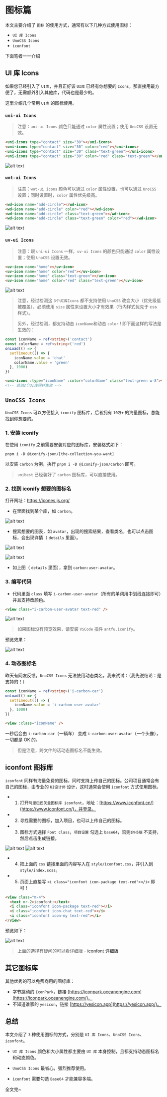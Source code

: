 # 图标篇

本文主要介绍了 `图标` 的使用方式，通常有以下几种方式使用图标：

- `UI 库 Icons`
- `UnoCSS Icons`
- `iconfont`

下面笔者一一介绍

## UI 库 Icons

如果您已经引入了 `UI库`，并且正好该 `UI库` 已经有你想要的 `Icons`，那直接用最方便了，无需额外引入其他库，代码也是最少的。

这里介绍几个常用 `UI库` 的图标使用。

### `uni-ui Icons`

> 注意：`uni-ui Icons` 颜色只能通过 `color` 属性设置；使用 `UnoCSS` 设置无效。

```html
<uni-icons type="contact" size="30"></uni-icons>
<uni-icons type="contact" size="30" color="red"></uni-icons>
<uni-icons type="contact" size="30" class="text-green"></uni-icons>
<uni-icons type="contact" size="30" color="red" class="text-green"></uni-icons>
```

![alt text](./assets/5-1.png)

### `wot-ui Icons`

> 注意：`wot-ui icons` 颜色可以通过 `color` 属性设置，也可以通过 `UnoCSS` 设置；同时设置时，`color` 属性优先级高。

```html
<wd-icon name="add-circle"></wd-icon>
<wd-icon name="add-circle" color="red"></wd-icon>
<wd-icon name="add-circle" class="text-green"></wd-icon>
<wd-icon name="add-circle" class="text-green" color="red"></wd-icon>
```

![alt text](./assets/5-2.png)

### `uv-ui Icons`

> 注意：跟 `uni-ui Icons` 一样，`uv-ui Icons` 的颜色只能通过 `color` 属性设置；使用 `UnoCSS` 设置无效。

```html
<uv-icon name="home"></uv-icon>
<uv-icon name="home" color="red"></uv-icon>
<uv-icon name="home" class="text-green"></uv-icon>
<uv-icon name="home" color="red" class="text-green"></uv-icon>
```

![alt text](./assets/5-3.png)

> 注意，经过检测这 `3个UI库Icons` 都不支持使用 `UnoCSS` 改变大小（优先级低被覆盖），必须使用 `size` 属性来设置大小才有效果（行内样式优先于 css 样式）。
>
> 另外，经过检测，都支持动态 `iconName`和动态 `color` ! 即下面这样的写法是生效的：

```ts
const iconName = ref<string>('contact')
const colorName = ref<string>('red')
onLoad(() => {
  setTimeout(() => {
    iconName.value = 'chat'
    colorName.value = 'green'
  }, 1000)
})
```

```html
<uni-icons :type="iconName" :color="colorName" class="text-green w-8"></uni-icons>
<!-- 其他2个UI库同样生效 -->
```

## `UnoCSS Icons`

`UnoCSS Icons` 可以方便接入 `iconify` 图标库，后者拥有 `10万+` 的海量图标，总能找到你想要的。

### 1. 安装 iconify

在使用 `iconify` 之前需要安装对应的图标库，安装格式如下：

`pnpm i -D @iconify-json/[the-collection-you-want]`

以安装 `carbon` 为例，执行 `pnpm i -D @iconify-json/carbon` 即可。

> `unibest` 已经装好了 `carbon` 图标库，可以直接使用。

### 2. 找到 iconify 想要的图标名

打开网址：<https://icones.js.org/>

- 在里面找到某个库，如 `carbon`。

![alt text](./assets/5-4.png)

- 搜索想要的图表，如 `avatar`，出现的搜索结果，查看类名，也可以点击图标，会出现详情（ `details` 里面）。

![alt text](./assets/5-5.png)

![alt text](./assets/5-6.png)

- 如上图（ `details` 里面），拿到 `carbon:user-avatar`。

### 3. 编写代码

- 代码里面 `class` 填写 `i-carbon-user-avatar`（所有的单词用中划线连接即可）并且支持改颜色。

```html
<view class="i-carbon-user-avatar text-red" />
```

![alt text](./assets/5-7.png)

> 如果图标没有预览效果，请安装 `VSCode` 插件 `antfu.iconify`。

预览效果：

![alt text](./assets/5-8.png)

### 4. 动态图标名

昨天有网友反馈，`UnoCSS Icons` 无法使用动态类名，我来试试：（我先说结论：是支持的！）

```ts
const iconName = ref<string>('i-carbon-car')
onLoad(() => {
  setTimeout(() => {
    iconName.value = 'i-carbon-user-avatar'
  }, 1000)
})
```

```html
<view :class="iconName" />
```

一秒后会由 `i-carbon-car`（一辆车） 变成 `i-carbon-user-avatar`（一个头像），一切都是 OK 的。

> 但是注意，跨文件的话动态图标名不能生效。

## iconfont 图标库

`iconfont` 同样有海量免费的图标，同时支持上传自己的图标。公司项目通常会有自己的图标，由专业的 `UI设计师` 设计，这时通常会使用 `iconfont` 方式使用图标。

- 1. 打开`阿里巴巴矢量图标库 iconfont`，地址：[https://www.iconfont.cn/](https://www.iconfont.cn/)，并登录。
- 2. 寻找需要的图标，加入项目，也可以上传自己的图标。
- 3. 图标方式选择 `Font class`，`项目设置` 勾选上 `base64`，否则`非H5端` 不支持，然后点击生成链接。

![alt text](./assets/5-9.png)
![alt text](./assets/5-10.png)

- 4. 把上面的 `css` 链接里面的内容写入在 `style/iconfont.css`，并引入到 `style/index.scss`。
- 5. 页面上直接写 `<i class="iconfont icon-package text-red"></i>` 即可！

```html
<view class="m-4">
  <text mr-2>iconfont:</text>
  <i class="iconfont icon-package text-red"></i>
  <i class="iconfont icon-chat text-red"></i>
  <i class="iconfont icon-my text-red"></i>
</view>
```

预览如下：

![alt text](./assets/5-11.png)

> 上面的选择有疑问的可以看详细版 - [iconfont 详细版](/other/iconfont/iconfont)

## 其它图标库

其他优秀的可以免费商用的图标库：

- 字节跳动的 `IconPark`，链接 [https://iconpark.oceanengine.com](https://iconpark.oceanengine.com/)。
- 不知道谁家的 `yesicon`，链接 [https://yesicon.app](https://yesicon.app/)。

## 总结

本文介绍了 `3` 种使用图标的方式，分别是 `UI 库 Icons`、`UnoCSS Icons`、`iconfont`。

- `UI 库 Icons` 颜色和大小属性都主要由 `UI 库` 本身控制，且都支持动态图标名和动态颜色。

- `UnoCSS Icons` 最省心，强烈推荐使用。

- `iconfont` 需要勾选 `Base64` 才能兼容多端。

全文完~
